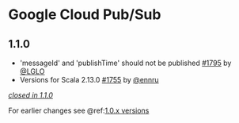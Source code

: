 # Google Cloud Pub/Sub

## 1.1.0

- 'messageId' and 'publishTime' should not be published [#1795](https://github.com/akka/alpakka/pull/1795) by [@LGLO](https://github.com/LGLO)
- Versions for Scala 2.13.0 [#1755](https://github.com/akka/alpakka/issues/1755) by [@ennru](https://github.com/ennru)

[*closed in 1.1.0*](https://github.com/akka/alpakka/issues?q=is%3Aclosed+milestone%3A1.1.0+label%3Ap%3Agoogle-cloud-pub-sub)

For earlier changes see @ref:[1.0.x versions](../1.0.x/google-cloud-pub-sub.md)
